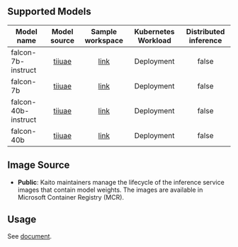 ## Supported Models
| Model name          |                        Model source                         |                                Sample workspace                                 | Kubernetes Workload | Distributed inference |
|---------------------|:-----------------------------------------------------------:|:-------------------------------------------------------------------------------:|:-------------------:|:---------------------:|
| falcon-7b-instruct  | [tiiuae](https://huggingface.co/tiiuae/falcon-7b-instruct)  | [link](../../../../examples/inference/kaito_workspace_falcon_7b-instruct.yaml)  |     Deployment      |         false         |
| falcon-7b           |      [tiiuae](https://huggingface.co/tiiuae/falcon-7b)      |      [link](../../../../examples/inference/kaito_workspace_falcon_7b.yaml)      |     Deployment      |         false         |
| falcon-40b-instruct | [tiiuae](https://huggingface.co/tiiuae/falcon-40b-instruct) | [link](../../../../examples/inference/kaito_workspace_falcon_40b-instruct.yaml) |     Deployment      |         false         |
| falcon-40b          |     [tiiuae](https://huggingface.co/tiiuae/falcon-40b)      |     [link](../../../../examples/inference/kaito_workspace_falcon_40b.yaml)      |     Deployment      |         false         |

## Image Source
- **Public**: Kaito maintainers manage the lifecycle of the inference service images that contain model weights. The images are available in Microsoft Container Registry (MCR).

## Usage

See [document](../../../../docs/inference/README.md).
